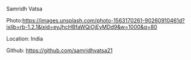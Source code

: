 Samridh Vatsa

Photo:https://images.unsplash.com/photo-1563170261-90260910461d?ixlib=rb-1.2.1&ixid=eyJhcHBfaWQiOjEyMDd9&w=1000&q=80

Location: India

Github: https://github.com/samridhvatsa21
